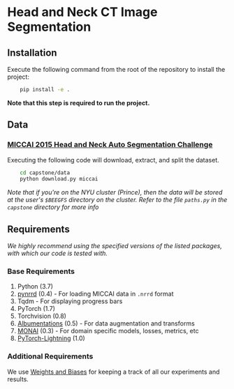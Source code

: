# Head and Neck CT Image Segmentation

## Installation

Execute the following command from the root of the repository to install the project:

```bash
    pip install -e .
```

**Note that this step is required to run the project.**

## Data

### [MICCAI 2015 Head and Neck Auto Segmentation Challenge](http://www.imagenglab.com/wiki/mediawiki/index.php?title=2015_MICCAI_Challenge)

Executing the following code will download, extract, and split the dataset.

```bash
    cd capstone/data
    python download.py miccai
```

*Note that if you're on the NYU cluster (Prince), then the data will be stored at the user's `$BEEGFS` directory on the cluster.*
*Refer to the file `paths.py` in the `capstone` directory for more info*

## Requirements

*We highly recommend using the specified versions of the listed packages, with which our code is tested with.*

### Base Requirements

1. Python (3.7)
2. [pynrrd](https://github.com/mhe/pynrrd) (0.4) - For loading MICCAI data in `.nrrd` format
3. Tqdm - For displaying progress bars
4. PyTorch (1.7)
5. Torchvision (0.8)
6. [Albumentations](https://github.com/albumentations-team/albumentations) (0.5) - For data augmentation and transforms
7. [MONAI](https://github.com/Project-MONAI/MONAI) (0.3) - For domain specific models, losses, metrics, etc
8. [PyTorch-Lightning](https://github.com/PyTorchLightning/pytorch-lightning) (1.0)

### Additional Requirements

We use [Weights and Biases](https://github.com/wandb/client) for keeping a track of all our experiments and results.
